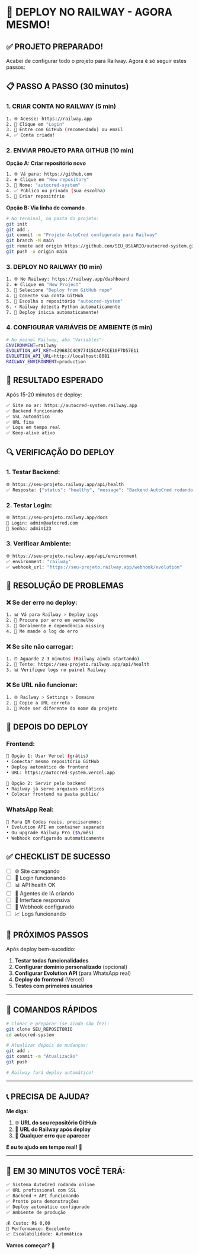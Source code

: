 # 🚀 DEPLOY NO RAILWAY - AGORA MESMO!

## ✅ **PROJETO PREPARADO!**

Acabei de configurar todo o projeto para Railway. Agora é só seguir estes passos:

## 📋 **PASSO A PASSO (30 minutos)**

### **1. CRIAR CONTA NO RAILWAY** (5 min)
```bash
1. 🌐 Acesse: https://railway.app
2. 🔑 Clique em "Login" 
3. 📧 Entre com GitHub (recomendado) ou email
4. ✅ Conta criada!
```

### **2. ENVIAR PROJETO PARA GITHUB** (10 min)

**Opção A: Criar repositório novo**
```bash
1. 🌐 Vá para: https://github.com
2. ➕ Clique em "New repository"
3. 📝 Nome: "autocred-system" 
4. ✅ Público ou privado (sua escolha)
5. 🚀 Criar repositório
```

**Opção B: Via linha de comando**
```bash
# No terminal, na pasta do projeto:
git init
git add .
git commit -m "Projeto AutoCred configurado para Railway"
git branch -M main
git remote add origin https://github.com/SEU_USUARIO/autocred-system.git
git push -u origin main
```

### **3. DEPLOY NO RAILWAY** (10 min)

```bash
1. 🌐 No Railway: https://railway.app/dashboard
2. ➕ Clique em "New Project"
3. 📁 Selecione "Deploy from GitHub repo"
4. 🔗 Conecte sua conta GitHub
5. 📂 Escolha o repositório "autocred-system"
6. ⚡ Railway detecta Python automaticamente
7. 🚀 Deploy inicia automaticamente!
```

### **4. CONFIGURAR VARIÁVEIS DE AMBIENTE** (5 min)

```bash
# No painel Railway, aba "Variables":
ENVIRONMENT=railway
EVOLUTION_API_KEY=429683C4C977415CAAFCCE10F7D57E11
EVOLUTION_API_URL=http://localhost:8081
RAILWAY_ENVIRONMENT=production
```

## 🎉 **RESULTADO ESPERADO**

Após 15-20 minutos de deploy:

```bash
✅ Site no ar: https://autocred-system.railway.app
✅ Backend funcionando
✅ SSL automático
✅ URL fixa
✅ Logs em tempo real
✅ Keep-alive ativo
```

## 🔍 **VERIFICAÇÃO DO DEPLOY**

### **1. Testar Backend:**
```bash
🌐 https://seu-projeto.railway.app/api/health
✅ Resposta: {"status": "healthy", "message": "Backend AutoCred rodando"}
```

### **2. Testar Login:**
```bash
🌐 https://seu-projeto.railway.app/docs
📧 Login: admin@autocred.com
🔑 Senha: admin123
```

### **3. Verificar Ambiente:**
```bash
🌐 https://seu-projeto.railway.app/api/environment
✅ environment: "railway"
✅ webhook_url: "https://seu-projeto.railway.app/webhook/evolution"
```

## 🐛 **RESOLUÇÃO DE PROBLEMAS**

### **❌ Se der erro no deploy:**
```bash
1. 📊 Vá para Railway > Deploy Logs
2. 👀 Procure por erro em vermelho
3. 🔧 Geralmente é dependência missing
4. 📝 Me mande o log do erro
```

### **❌ Se site não carregar:**
```bash
1. ⏰ Aguarde 2-3 minutos (Railway ainda startando)
2. 🔄 Tente: https://seu-projeto.railway.app/api/health
3. 📊 Verifique logs no painel Railway
```

### **❌ Se URL não funcionar:**
```bash
1. 🌐 Railway > Settings > Domains
2. 📝 Copie a URL correta
3. 🔗 Pode ser diferente do nome do projeto
```

## 📱 **DEPOIS DO DEPLOY**

### **Frontend:** 
```bash
🎯 Opção 1: Usar Vercel (grátis)
• Conectar mesmo repositório GitHub
• Deploy automático do frontend
• URL: https://autocred-system.vercel.app

🎯 Opção 2: Servir pelo backend
• Railway já serve arquivos estáticos
• Colocar frontend na pasta public/
```

### **WhatsApp Real:**
```bash
🔄 Para QR Codes reais, precisaremos:
• Evolution API em container separado
• Ou upgrade Railway Pro ($5/mês)
• Webhook configurado automaticamente
```

## ✅ **CHECKLIST DE SUCESSO**

- [ ] 🌐 Site carregando
- [ ] 🔐 Login funcionando  
- [ ] 📊 API health OK
- [ ] 🤖 Agentes de IA criando
- [ ] 📱 Interface responsiva
- [ ] 🔗 Webhook configurado
- [ ] 📈 Logs funcionando

## 🎯 **PRÓXIMOS PASSOS**

Após deploy bem-sucedido:

1. **Testar todas funcionalidades**
2. **Configurar domínio personalizado** (opcional)
3. **Configurar Evolution API** (para WhatsApp real)
4. **Deploy do frontend** (Vercel)
5. **Testes com primeiros usuários**

---

## 🚀 **COMANDOS RÁPIDOS**

```bash
# Clonar e preparar (se ainda não fez):
git clone SEU_REPOSITORIO
cd autocred-system

# Atualizar depois de mudanças:
git add .
git commit -m "Atualização"
git push

# Railway fará deploy automático!
```

---

## 📞 **PRECISA DE AJUDA?**

**Me diga:**
1. 🌐 **URL do seu repositório GitHub**
2. 🔗 **URL do Railway após deploy** 
3. 🐛 **Qualquer erro que aparecer**

**E eu te ajudo em tempo real!** 🤖

---

## 🎉 **EM 30 MINUTOS VOCÊ TERÁ:**

```bash
✅ Sistema AutoCred rodando online
✅ URL profissional com SSL
✅ Backend + API funcionando
✅ Pronto para demonstrações
✅ Deploy automático configurado
✅ Ambiente de produção

💰 Custo: R$ 0,00
🚀 Performance: Excelente
📈 Escalabilidade: Automática
```

**Vamos começar?** 🚀 